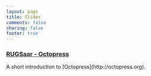 ```yaml
---
layout: page
title: Slides
comments: false
sharing: false
footer: true
---
```

<h3 class="project">
  <a href="./rugsaar-octopress.html">RUGSaar - Octopress</a>
</h3>
A short introduction to [Octopress](http://octopress.org).
